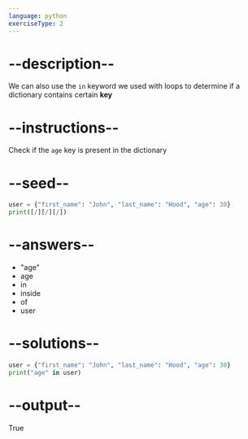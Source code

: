 ```yaml
---
language: python
exerciseType: 2
---
```


# --description--

We can also use the `in` keyword we used with loops to determine if a dictionary contains certain __key__

# --instructions--

Check if the `age` key is present in the dictionary

# --seed--

```python
user = {"first_name": "John", "last_name": "Hood", "age": 30}
print([/][/][/])
```

# --answers--

- "age"
- age
-  in 
-  inside 
-  of 
- user

# --solutions--

```python
user = {"first_name": "John", "last_name": "Hood", "age": 30}
print("age" in user)
```

# --output--

True

